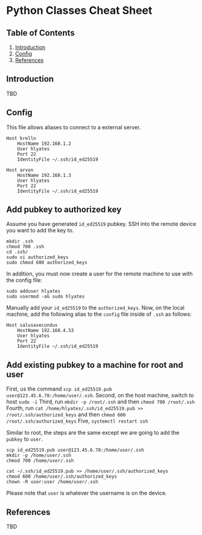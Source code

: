 # Python Classes Cheat Sheet

## Table of Contents
1. [Introduction](#introduction)
2. [Config](#main-class)
3. [References](#main-class)

## Introduction

TBD

## Config 

This file allows aliases to connect to a external server. 

```
Host krelln
    HostName 192.168.1.2
    User hlyates
    Port 22
    IdentityFile ~/.ssh/id_ed25519

Host arvon
    HostName 192.168.1.3
    User hlyates
    Port 22
    IdentityFile ~/.ssh/id_ed25519

```

## Add pubkey to authorized key 

Assume you have generated `id_ed25519` pubkey. SSH into the remote device you want to add the key to. 
```
mkdir .ssh
chmod 700 .ssh
cd .ssh/
sudo vi authorized_keys
sudo chmod 600 authorized_keys
```

In addition, you must now create a user for the remote machine to use with the config file: 
```
sudo adduser hlyates
sudo usermod -aG sudo hlyates
```

Manually add your `id_ed25519` to the `authorized_keys`. Now, on the local machine, add the following
alias to the `config` file inside of `.ssh` as follows: 

```
Host salusasecundus
    HostName 192.168.4.53
    User hlyates
    Port 22
    IdentityFile ~/.ssh/id_ed25519
```

## Add existing pubkey to a machine for root and user

First, us the command `scp id_ed25519.pub user@123.45.6.78:/home/user/.ssh`. 
Second, on the host machine, switch to host `sudo -i`
Third, run `mkdir -p /root/.ssh` and then `chmod 700 /root/.ssh`
Fourth, run `cat /home/hlyates/.ssh/id_ed25519.pub >> /root/.ssh/authorized_keys` and then `chmod 600 /root/.ssh/authorized_keys`
Five, `systemctl restart ssh`


Similar to root, the steps are the same except we are going to add the `pubkey` to `user`. 

```
scp id_ed25519.pub user@123.45.6.78:/home/user/.ssh
mkdir -p /home/user/.ssh
chmod 700 /home/user/.ssh

cat ~/.ssh/id_ed25519.pub >> /home/user/.ssh/authorized_keys
chmod 600 /home/user/.ssh/authorized_keys
chown -R user:user /home/user/.ssh
```

Please note that `user` is whatever the username is on the device. 



## References
TBD